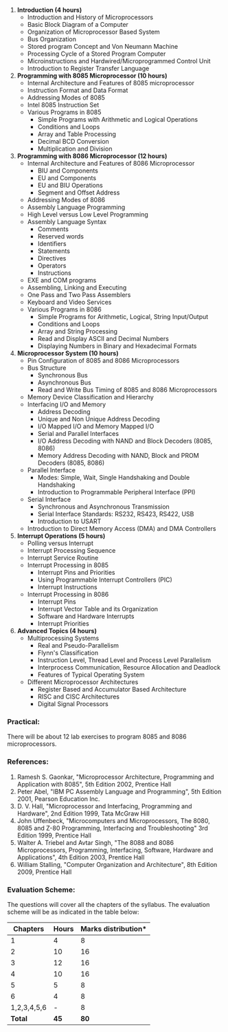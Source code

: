 1. **Introduction (4 hours)**
    * Introduction and History of Microprocessors
    * Basic Block Diagram of a Computer
    * Organization of Microprocessor Based System
    * Bus Organization
    * Stored program Concept and Von Neumann Machine
    * Processing Cycle of a Stored Program Computer
    * Microinstructions and Hardwired/Microprogrammed Control Unit
    * Introduction to Register Transfer Language
2. **Programming with 8085 Microprocessor (10 hours)**
    * Internal Architecture and Features of 8085 microprocessor
    * Instruction Format and Data Format 
    * Addressing Modes of 8085
    * Intel 8085 Instruction Set
    * Various Programs in 8085
        * Simple Programs with Arithmetic and Logical Operations
        * Conditions and Loops
        * Array and Table Processing
        * Decimal BCD Conversion
        * Multiplication and Division
3. **Programming with 8086 Microprocessor (12 hours)**
    * Internal Architecture and Features of 8086 Microprocessor
        * BIU and Components
        * EU and Components
        * EU and BIU Operations
        * Segment and Offset Address
    * Addressing Modes of 8086
    * Assembly Language Programming
    * High Level versus Low Level Programming
    * Assembly Language Syntax
        * Comments
        * Reserved words
        * Identifiers
        * Statements
        * Directives
        * Operators
        * Instructions
    * EXE and COM programs
    * Assembling, Linking and Executing
    * One Pass and Two Pass Assemblers
    * Keyboard and Video Services
    * Various Programs in 8086
        * Simple Programs for Arithmetic, Logical, String Input/Output
        * Conditions and Loops
        * Array and String Processing
        * Read and Display ASCII and Decimal Numbers
        * Displaying Numbers in Binary and Hexadecimal Formats
4. **Microprocessor System (10 hours)**
    * Pin Configuration of 8085 and 8086 Microprocessors
    * Bus Structure
        * Synchronous Bus
        * Asynchronous Bus
        * Read and Write Bus Timing of 8085 and 8086 Microprocessors
    * Memory Device Classification and Hierarchy
    * Interfacing I/O and Memory
        * Address Decoding
        * Unique and Non Unique Address Decoding
        * I/O Mapped I/O and Memory Mapped I/O
        * Serial and Parallel Interfaces
        * I/O Address Decoding with NAND and Block Decoders (8085, 8086)
        * Memory Address Decoding with NAND, Block and PROM Decoders (8085, 8086)
    * Parallel Interface
        * Modes: Simple, Wait, Single Handshaking and Double Handshaking
        * Introduction to Programmable Peripheral Interface (PPI)
    * Serial Interface
        * Synchronous and Asynchronous Transmission
        * Serial Interface Standards: RS232, RS423, RS422, USB
        * Introduction to USART
    * Introduction to Direct Memory Access (DMA) and DMA Controllers
5. **Interrupt Operations (5 hours)**
    * Polling versus Interrupt
    * Interrupt Processing Sequence
    * Interrupt Service Routine
    * Interrupt Processing in 8085
        * Interrupt Pins and Priorities
        * Using Programmable Interrupt Controllers (PIC) 
        * Interrupt Instructions
    * Interrupt Processing in 8086
        * Interrupt Pins
        * Interrupt Vector Table and its Organization
        * Software and Hardware Interrupts
        * Interrupt Priorities
6. **Advanced Topics (4 hours)**
    * Multiprocessing Systems
        * Real and Pseudo-Parallelism
        * Flynn's Classification
        * Instruction Level, Thread Level and Process Level Parallelism
        * Interprocess Communication, Resource Allocation and Deadlock
        * Features of Typical Operating System
    * Different Microprocessor Architectures
        * Register Based and Accumulator Based Architecture
        * RISC and CISC Architectures
        * Digital Signal Processors

### **Practical:**

There will be about 12 lab exercises to program 8085 and 8086 microprocessors.

### **References:**

1. Ramesh S. Gaonkar, "Microprocessor Architecture, Programming and Application with 8085", 5th Edition 2002, Prentice Hall
2. Peter Abel, "IBM PC Assembly Language and Programming", 5th Edition 2001, Pearson Education Inc.
3. D. V. Hall, "Microprocessor and Interfacing, Programming and Hardware", 2nd Edition 1999, Tata McGraw Hill
4. John Uffenbeck, "Microcomputers and Microprocessors, The 8080, 8085 and Z-80 Programming, Interfacing and Troubleshooting" 3rd Edition 1999, Prentice Hall
5. Walter A. Triebel and Avtar Singh, "The 8088 and 8086 Microprocessors, Programming, Interfacing, Software, Hardware and Applications", 4th Edition 2003, Prentice Hall
6. William Stalling, "Computer Organization and Architecture", 8th Edition 2009, Prentice Hall


### **Evaluation Scheme:**

The questions will cover all the chapters of the syllabus. The evaluation scheme will be as indicated in the table below:

| Chapters    | Hours  | Marks distribution* |
| ----------- | ------ | ------------------- |
| 1           | 4      | 8                   |
| 2           | 10     | 16                  |
| 3           | 12     | 16                  |
| 4           | 10     | 16                  |
| 5           | 5      | 8                   |
| 6           | 4      | 8                   |
| 1,2,3,4,5,6 | -      | 8                   |
| **Total**   | **45** | **80**              |

